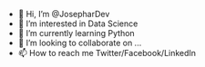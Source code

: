 - 👋 Hi, I’m @JosepharDev
- 👀 I’m interested in Data Science
- 🌱 I’m currently learning Python 
- 💞️ I’m looking to collaborate on ...
- 📫 How to reach me Twitter/Facebook/LinkedIn 

<!---
JosepharDev/JosepharDev is a ✨ special ✨ repository because its `README.md` (this file) appears on your GitHub profile.
You can click the Preview link to take a look at your changes.
--->
